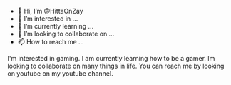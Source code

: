 - 👋 Hi, I’m @HittaOnZay
- 👀 I’m interested in ...
- 🌱 I’m currently learning ...
- 💞️ I’m looking to collaborate on ...
- 📫 How to reach me ...

<!---
HittaOnZay/HittaOnZay is a ✨ special ✨ repository because its `README.md` (this file) appears on your GitHub profile.
You can click the Preview link to take a look at your changes.
--->
I'm interested in gaming.
I am currently learning how to be a gamer.
Im looking to collaborate  on many things in life.
You can reach me  by looking on youtube on my youtube channel.

